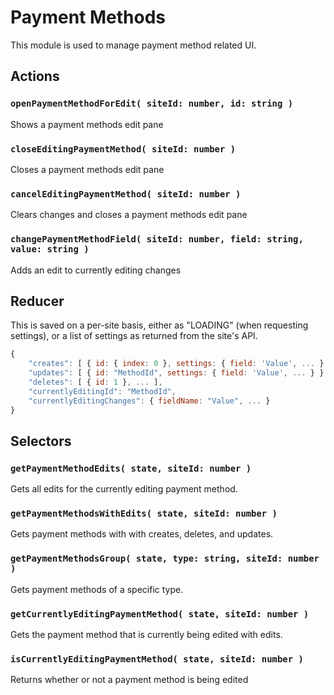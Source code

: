 # Payment Methods

This module is used to manage payment method related UI.

## Actions

### `openPaymentMethodForEdit( siteId: number, id: string )`

Shows a payment methods edit pane

### `closeEditingPaymentMethod( siteId: number )`

Closes a payment methods edit pane

### `cancelEditingPaymentMethod( siteId: number )`

Clears changes and closes a payment methods edit pane

### `changePaymentMethodField( siteId: number, field: string, value: string )`

Adds an edit to currently editing changes

## Reducer

This is saved on a per-site basis, either as "LOADING" (when requesting settings), or a list of settings as returned from the site's API.

```js
{
	"creates": [ { id: { index: 0 }, settings: { field: 'Value', ... } } ],
	"updates": [ { id: "MethodId", settings: { field: 'Value', ... } } ],
	"deletes": [ { id: 1 }, ... ],
	"currentlyEditingId": "MethodId",
	"currentlyEditingChanges": { fieldName: "Value", ... }
}
```

## Selectors

### `getPaymentMethodEdits( state, siteId: number )`

Gets all edits for the currently editing payment method.

### `getPaymentMethodsWithEdits( state, siteId: number )`

Gets payment methods with with creates, deletes, and updates.

### `getPaymentMethodsGroup( state, type: string, siteId: number )`

Gets payment methods of a specific type.

### `getCurrentlyEditingPaymentMethod( state, siteId: number )`

Gets the payment method that is currently being edited with edits.

### `isCurrentlyEditingPaymentMethod( state, siteId: number )`

Returns whether or not a payment method is being edited
